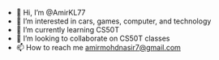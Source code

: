 - 👋 Hi, I’m @AmirKL77
- 👀 I’m interested in cars, games, computer, and technology 
- 🌱 I’m currently learning CS50T
- 💞️ I’m looking to collaborate on CS50T classes
- 📫 How to reach me amirmohdnasir7@gmail.com

<!---
AmirKL77/AmirKL77 is a ✨ special ✨ repository because its `README.md` (this file) appears on your GitHub profile.
You can click the Preview link to take a look at your changes.
--->

